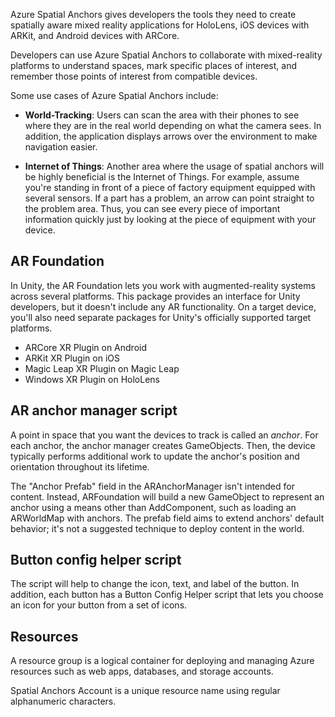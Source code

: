 Azure Spatial Anchors gives developers the tools they need to create spatially aware mixed reality applications for HoloLens, iOS devices with ARKit, and Android devices with ARCore.

Developers can use Azure Spatial Anchors to collaborate with mixed-reality platforms to understand spaces, mark specific places of interest, and remember those points of interest from compatible devices.

Some use cases of Azure Spatial Anchors include:

* **World-Tracking**: Users can scan the area with their phones to see where they are in the real world depending on what the camera sees. In addition, the application displays arrows over the environment to make navigation easier.

* **Internet of Things**: Another area where the usage of spatial anchors will be highly beneficial is the Internet of Things. For example, assume you're standing in front of a piece of factory equipment equipped with several sensors. If a part has a problem, an arrow can point straight to the problem area. Thus, you can see every piece of important information quickly just by looking at the piece of equipment with your device.

## AR Foundation

In Unity, the AR Foundation lets you work with augmented-reality systems across several platforms. This package provides an interface for Unity developers, but it doesn't include any AR functionality. On a target device, you'll also need separate packages for Unity's officially supported target platforms.

* ARCore XR Plugin on Android
* ARKit XR Plugin on iOS
* Magic Leap XR Plugin on Magic Leap
* Windows XR Plugin on HoloLens

## AR anchor manager script

A point in space that you want the devices to track is called an *anchor*. For each anchor, the anchor manager creates GameObjects. Then, the device typically performs additional work to update the anchor's position and orientation throughout its lifetime.

The "Anchor Prefab" field in the ARAnchorManager isn't intended for content. Instead, ARFoundation will build a new GameObject to represent an anchor using a means other than AddComponent, such as loading an ARWorldMap with anchors. The prefab field aims to extend anchors' default behavior; it's not a suggested technique to deploy content in the world.

## Button config helper script

The script will help to change the icon, text, and label of the button. In addition, each button has a Button Config Helper script that lets you choose an icon for your button from a set of icons.

## Resources

A resource group is a logical container for deploying and managing Azure resources such as web apps, databases, and storage accounts.

Spatial Anchors Account is a unique resource name using regular alphanumeric characters.
